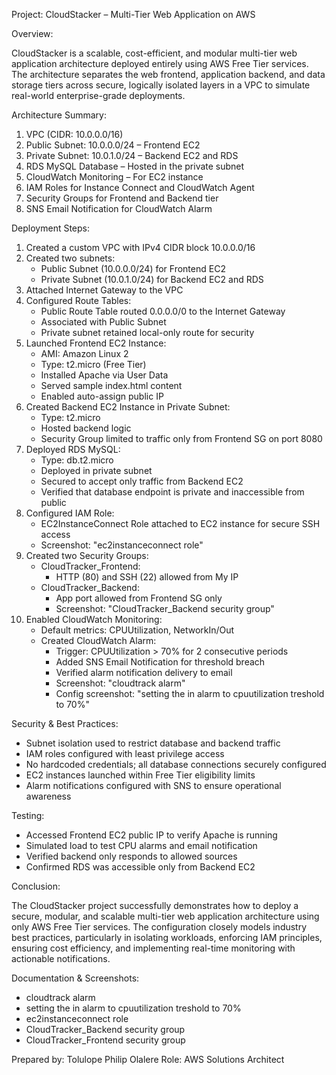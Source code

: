 Project: CloudStacker – Multi-Tier Web Application on AWS

Overview:

CloudStacker is a scalable, cost-efficient, and modular multi-tier web application architecture deployed entirely using AWS Free Tier services. The architecture separates the web frontend, application backend, and data storage tiers across secure, logically isolated layers in a VPC to simulate real-world enterprise-grade deployments.

Architecture Summary:

1. VPC (CIDR: 10.0.0.0/16)
2. Public Subnet: 10.0.0.0/24 – Frontend EC2
3. Private Subnet: 10.0.1.0/24 – Backend EC2 and RDS
4. RDS MySQL Database – Hosted in the private subnet
5. CloudWatch Monitoring – For EC2 instance
6. IAM Roles for Instance Connect and CloudWatch Agent
7. Security Groups for Frontend and Backend tier
8. SNS Email Notification for CloudWatch Alarm

Deployment Steps:

1. Created a custom VPC with IPv4 CIDR block 10.0.0.0/16
2. Created two subnets:
   - Public Subnet (10.0.0.0/24) for Frontend EC2
   - Private Subnet (10.0.1.0/24) for Backend EC2 and RDS
3. Attached Internet Gateway to the VPC
4. Configured Route Tables:
   - Public Route Table routed 0.0.0.0/0 to the Internet Gateway
   - Associated with Public Subnet
   - Private subnet retained local-only route for security
5. Launched Frontend EC2 Instance:
   - AMI: Amazon Linux 2
   - Type: t2.micro (Free Tier)
   - Installed Apache via User Data
   - Served sample index.html content
   - Enabled auto-assign public IP
6. Created Backend EC2 Instance in Private Subnet:
   - Type: t2.micro
   - Hosted backend logic
   - Security Group limited to traffic only from Frontend SG on port 8080
7. Deployed RDS MySQL:
   - Type: db.t2.micro
   - Deployed in private subnet
   - Secured to accept only traffic from Backend EC2
   - Verified that database endpoint is private and inaccessible from public
8. Configured IAM Role:
   - EC2InstanceConnect Role attached to EC2 instance for secure SSH access
   - Screenshot: "ec2instanceconnect role"
9. Created two Security Groups:
   - CloudTracker_Frontend:
     - HTTP (80) and SSH (22) allowed from My IP
   - CloudTracker_Backend:
     - App port allowed from Frontend SG only
     - Screenshot: "CloudTracker_Backend security group"
10. Enabled CloudWatch Monitoring:
    - Default metrics: CPUUtilization, NetworkIn/Out
    - Created CloudWatch Alarm:
      - Trigger: CPUUtilization > 70% for 2 consecutive periods
      - Added SNS Email Notification for threshold breach
      - Verified alarm notification delivery to email
      - Screenshot: "cloudtrack alarm"
      - Config screenshot: "setting the in alarm to cpuutilization treshold to 70%"

Security & Best Practices:

- Subnet isolation used to restrict database and backend traffic
- IAM roles configured with least privilege access
- No hardcoded credentials; all database connections securely configured
- EC2 instances launched within Free Tier eligibility limits
- Alarm notifications configured with SNS to ensure operational awareness

Testing:

- Accessed Frontend EC2 public IP to verify Apache is running
- Simulated load to test CPU alarms and email notification
- Verified backend only responds to allowed sources
- Confirmed RDS was accessible only from Backend EC2

Conclusion:

The CloudStacker project successfully demonstrates how to deploy a secure, modular, and scalable multi-tier web application architecture using only AWS Free Tier services. The configuration closely models industry best practices, particularly in isolating workloads, enforcing IAM principles, ensuring cost efficiency, and implementing real-time monitoring with actionable notifications.

Documentation & Screenshots:

- cloudtrack alarm
- setting the in alarm to cpuutilization treshold to 70%
- ec2instanceconnect role
- CloudTracker_Backend security group
- CloudTracker_Frontend security group

Prepared by: Tolulope Philip Olalere
Role: AWS Solutions Architect
